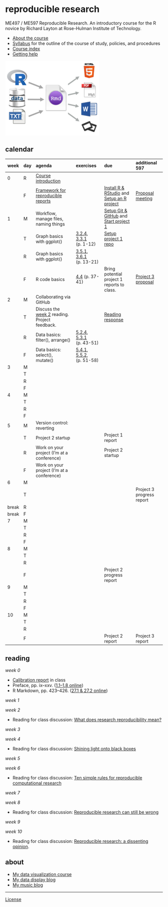 
# reproducible research

ME497 / ME597 Reproducible Research. An introductory course for the R
novice by Richard Layton at Rose-Hulman Institute of Technology.

  - [About the course](cm/cm0001_about-the-course.md)  
  - [Syllabus](cm/cm0003_syllabus.md) for the outline of the course of
    study, policies, and procedures  
  - [Course index](cm/README.md)
  - [Getting
help](cm/cm0004_getting-help.md)

<!-- - [Project due dates](cm/cm002a_deadlines.md)  -->

![](resources/images/rr-flow-2.png)

## calendar

| week  | day | agenda                                                                                                                                                                    | exercises                                                                                                                                         | due                                                                                                          | additional 597                                     |
| :---- | :-- | :------------------------------------------------------------------------------------------------------------------------------------------------------------------------ | :------------------------------------------------------------------------------------------------------------------------------------------------ | :----------------------------------------------------------------------------------------------------------- | :------------------------------------------------- |
| 0     | R   | [Course introduction](slides/slides001_introduction.pdf)                                                                                                                  |                                                                                                                                                   |                                                                                                              |                                                    |
|       | F   | [Framework for reproducible reports](slides/slides002_framework.pdf)                                                                                                      |                                                                                                                                                   | [Install R & RStudio](cm/cm0010_install-R-RStudio.md) and [Setup an R project](cm/cm0011_setup-R-project.md) | [Proposal meeting](cm/cm7301_project-3_start.md)   |
| 1     | M   | Workflow, manage files, naming things                                                                                                                                     |                                                                                                                                                   | [Setup Git & GitHub](cm/cm0012_setup-git.md) and [Start project 1](cm/cm7101_project-1_start.md)             |                                                    |
|       | T   | Graph basics with ggplot()                                                                                                                                                | [3.2.4](http://r4ds.had.co.nz/data-visualisation.html#exercises), [3.3.1](http://r4ds.had.co.nz/data-visualisation.html#exercises-1) (p. 1-12)    | [Setup project 1 repo](cm/cm7102_project-1_initial-repo.md)                                                  |                                                    |
|       | R   | Graph basics with ggplot()                                                                                                                                                | [3.5.1](http://r4ds.had.co.nz/data-visualisation.html#exercises-2), [3.6.1](http://r4ds.had.co.nz/data-visualisation.html#exercises-3) (p. 13-21) |                                                                                                              |                                                    |
|       | F   | R code basics                                                                                                                                                             | [4.4](http://r4ds.had.co.nz/workflow-basics.html#practice) (p. 37-41)                                                                             | Bring potential project 1 reports to class.                                                                  | [Project 3 proposal](cm/cm7301_project-3_start.md) |
| 2     | M   | Collaborating via GitHub                                                                                                                                                  |                                                                                                                                                   |                                                                                                              |                                                    |
|       | T   | Discuss the [week 2](%5BWhat%20does%20research%20reproducibility%20mean?%5D\(../resources/readings/2016-Goodman-et-al-what-does-RR-mean.pdf\)) reading. Project feedback. |                                                                                                                                                   | [Reading response](resources/readings/reading-response.pdf)                                                  |                                                    |
|       | R   | Data basics: filter(), arrange()                                                                                                                                          | [5.2.4](http://r4ds.had.co.nz/transform.html#exercises-7), [5.3.1](http://r4ds.had.co.nz/transform.html#exercises-8) (p. 43-51)                   |                                                                                                              |                                                    |
|       | F   | Data basics: select(), mutate()                                                                                                                                           | [5.4.1](http://r4ds.had.co.nz/transform.html#exercises-9), [5.5.2](http://r4ds.had.co.nz/transform.html#exercises-10), (p. 51-58)                 |                                                                                                              |                                                    |
| 3     | M   |                                                                                                                                                                           |                                                                                                                                                   |                                                                                                              |                                                    |
|       | T   |                                                                                                                                                                           |                                                                                                                                                   |                                                                                                              |                                                    |
|       | R   |                                                                                                                                                                           |                                                                                                                                                   |                                                                                                              |                                                    |
|       | F   |                                                                                                                                                                           |                                                                                                                                                   |                                                                                                              |                                                    |
| 4     | M   |                                                                                                                                                                           |                                                                                                                                                   |                                                                                                              |                                                    |
|       | T   |                                                                                                                                                                           |                                                                                                                                                   |                                                                                                              |                                                    |
|       | R   |                                                                                                                                                                           |                                                                                                                                                   |                                                                                                              |                                                    |
|       | F   |                                                                                                                                                                           |                                                                                                                                                   |                                                                                                              |                                                    |
| 5     | M   | Version control: reverting                                                                                                                                                |                                                                                                                                                   |                                                                                                              |                                                    |
|       | T   | Project 2 startup                                                                                                                                                         |                                                                                                                                                   | Project 1 report                                                                                             |                                                    |
|       | R   | Work on your project (I’m at a conference)                                                                                                                                |                                                                                                                                                   | Project 2 startup                                                                                            |                                                    |
|       | F   | Work on your project (I’m at a conference)                                                                                                                                |                                                                                                                                                   |                                                                                                              |                                                    |
| 6     | M   |                                                                                                                                                                           |                                                                                                                                                   |                                                                                                              |                                                    |
|       | T   |                                                                                                                                                                           |                                                                                                                                                   |                                                                                                              | Project 3 progress report                          |
| break | R   |                                                                                                                                                                           |                                                                                                                                                   |                                                                                                              |                                                    |
| break | F   |                                                                                                                                                                           |                                                                                                                                                   |                                                                                                              |                                                    |
| 7     | M   |                                                                                                                                                                           |                                                                                                                                                   |                                                                                                              |                                                    |
|       | T   |                                                                                                                                                                           |                                                                                                                                                   |                                                                                                              |                                                    |
|       | R   |                                                                                                                                                                           |                                                                                                                                                   |                                                                                                              |                                                    |
|       | F   |                                                                                                                                                                           |                                                                                                                                                   |                                                                                                              |                                                    |
| 8     | M   |                                                                                                                                                                           |                                                                                                                                                   |                                                                                                              |                                                    |
|       | T   |                                                                                                                                                                           |                                                                                                                                                   |                                                                                                              |                                                    |
|       | R   |                                                                                                                                                                           |                                                                                                                                                   |                                                                                                              |                                                    |
|       | F   |                                                                                                                                                                           |                                                                                                                                                   | Project 2 progress report                                                                                    |                                                    |
| 9     | M   |                                                                                                                                                                           |                                                                                                                                                   |                                                                                                              |                                                    |
|       | T   |                                                                                                                                                                           |                                                                                                                                                   |                                                                                                              |                                                    |
|       | R   |                                                                                                                                                                           |                                                                                                                                                   |                                                                                                              |                                                    |
|       | F   |                                                                                                                                                                           |                                                                                                                                                   |                                                                                                              |                                                    |
| 10    | M   |                                                                                                                                                                           |                                                                                                                                                   |                                                                                                              |                                                    |
|       | T   |                                                                                                                                                                           |                                                                                                                                                   |                                                                                                              |                                                    |
|       | R   |                                                                                                                                                                           |                                                                                                                                                   |                                                                                                              |                                                    |
|       | F   |                                                                                                                                                                           |                                                                                                                                                   | Project 2 report                                                                                             | Project 3 report                                   |

## reading

*week 0*

  - [Calibration report](resources/readings/calibration-report.pdf) in
    class
  - Preface, pp. ix–xxv. ([1.1–1.8
    online](http://r4ds.had.co.nz/introduction.html))
  - R Markdown, pp. 423–426. ([27.1 & 27.2
    online](http://r4ds.had.co.nz/r-markdown.html))

*week 1*

*week 2*

  - Reading for class discussion: [What does research reproducibility
    mean?](resources/readings/2016-Goodman-et-al-what-does-RR-mean.pdf)

*week 3*

*week 4*

  - Reading for class discussion: [Shining light onto black
    boxes](resources/readings/2012-Morin-Shining-light-into-black-boxes.pdf)

*week 5*

*week 6*

  - Reading for class discussion: [Ten simple rules for reproducible
    computational
    research](resources/readings/2013-Sandve-et-al-Ten-simple-rules.pdf)

*week 7*

*week 8*

  - Reading for class discussion: [Reproducible research can still be
    wrong](resources/readings/2015-Leek-Peng-RR-can-still-be-wrong.pdf)

*week 9*

*week 10*

  - Reading for class discussion: [Reproducible research: a dissenting
    opinion](resources/readings/2012-Drummond-RR-dissenting-opinion.pdf).

<!-- *Tips* -->

<!-- - If you Google for help, avoid out-of-date advice by setting the Google Tools > Anytime > Past year  -->

<!-- - When installing R and RStudio for the first time, make sure you login as an administrator (localmgr on Windows)   -->

<!-- - Follow the instructions slowly and deliberately  -->

<!-- *Project assignments* -->

<!-- - [Project 3 getting started](cm/cm7301_project-3_start.md) ME 597 students only -->

<!-- ## week 1 -->

<!-- *Project assignments* -->

<!-- - [Project 1 getting started](cm/cm7101_project-1_start.md)  -->

<!-- ## week 2 -->

<!-- ## week 3 -->

<!-- ## week 4 -->

<!-- *Course management* -->

<!-- *Reading assigments* -->

<!-- *File management* -->

<!-- *Data* -->

<!-- *Analysis* -->

<!-- *Graphs* -->

<!-- *Tutorials* -->

<!-- *Project assignments* -->

<!-- *Reporting* -->

<!-- *Lecture slides* -->

<!-- ## week 1 -->

<!-- Reading: Chapters 2 & 3 and *Having Git ignore files* (p.99).   -->

<!-- - [Three principles of reproducibility](slides/slides003_start-report.pdf) [slides]   -->

<!-- File management  -->

<!-- - [Having Git ignore files](cm/cm008_project-1_gitignore.md)  -->

<!-- Project 1 tutorials  -->

<!-- - [Project 1 overview](cm/cm004_project-1_overview.md)  -->

<!-- - [Initialize the project](cm/cm005_project-1_initialize.md)  -->

<!-- - [Download resource and data files](cm/cm006_project-1_downloads.md)  -->

<!-- - [Start your first script](cm/cm007_project-1_first-script.md)  -->

<!-- - [Explore the data](cm/cm009_project-1_explore-data.md)  -->

<!-- - [Tidy the data](cm/cm010_project-1_tidy-data.md)  -->

<!-- ## week 2 -->

<!-- Reading: Section 11.2  -->

<!-- Project 1 tutorials  -->

<!-- - [Visually check the data](cm/cm011_project-1_graph-first-look.md)  -->

<!-- - [Perform a linear regression](cm/cm012_project-1_regression.md)  -->

<!-- - [Create the calibration graph](cm/cm013_project-1_graph-better.md)  -->

<!-- - [Write the client report](cm/cm015_project-1_report.md)  -->

<!-- - [When the data change](cm/cm017_project-1_data-change.md)  -->

<!-- - [Adding references to a report](cm/cm018_project-1_references.md)  -->

<!-- - [Project 1: Wrap-up](cm/cm049_project-1_wrapup.md)  -->

<!-- Optional   -->

<!-- - [Graph extras](cm/cm014_project-1_graph-extras.md)  -->

<!-- - [Preparing a report for transmittal](cm/cm016_project-1_report-transmittal.md)  -->

<!-- ## week 3 -->

<!-- Reading: Sections 6.2 and 6.3  -->

<!-- Tutorials  -->

<!-- - [Getting data into R](cm/cm020_getting-data-into-R.md)  -->

<!-- - [Reshaping data from wide to long form](cm/cm021_reshaping-data.md)  -->

<!-- - [Visual interpretation of the gather function](slides/slides004_visual-gather.pdf)  [slides]  -->

<!-- Project  -->

<!-- - [Initialize project 2](cm/cm019_project-2_start.md)  -->

<!-- ## week 4  -->

<!-- Reading: Chapter 7  -->

<!-- Tutorials  -->

<!-- - [Review of tools for preparing data](cm/cm022_review-data-prep.md)  -->

<!-- - [Start a new "practiceR" project](cm/cm023_practiceR.md)  -->

<!-- - [practiceR: Get a handle on your data (7.1.1)](cm/cm024_ch07_handle-on-data.md)  -->

<!-- - [practiceR: Reshaping data (7.1.2)](cm/cm025_ch07_reshaping-data.md)  -->

<!-- - [practiceR: More data prep skills (7.1.3, 4, 6, 7)](cm/cm026_ch07_more-data-prep.md)  -->

<!-- - [practiceR: Subsetting (7.1.5)](cm/cm028_ch07_subsetting.md)  -->

<!-- Project  -->

<!-- - [Project 2 collaboration assignment](cm/cm027_project-2_reviewers.md)  -->

<!-- ## week 5  -->

<!-- Reading: Sections 5.3 and 5.4  -->

<!-- Project  -->

<!-- - [GitHub: Collaborating](cm/cm029_collaborating-github.md)  -->

<!-- - [GitHub: Managing changes and conflicts](cm/cm030_change-conflict-revert.md)  -->

<!-- - [Comprehensive checklist for reproducibility](http://ropensci.github.io/reproducibility-guide/sections/checklist/)  -->

<!-- ## week 6  -->

<!-- Reading: Sections 4.1, 4.2, and 4.3     -->

<!-- Tutorials  -->

<!-- - [Graph tour overview](cm/cm034_graph-tour-overview.md)   -->

<!-- - [practiceR: Dot plot](cm/cm035_dot-plot.md)  -->

<!-- - [practiceR: Introduction to factors](cm/cm032_factors.md)  -->

<!-- - [practiceR: Working with factors](cm/cm033_working-with-factors.md)  -->

<!-- File management   -->

<!-- - [Deleting unnecessary files](cm/cm037_unlink-files.md)  -->

<!-- Project  -->

<!-- - [Project 2: Wrap-up](cm/cm040_project-2_wrapup.md)  -->

<!-- - [Project 3: Abstracts.](cm/cm031_project-3-descriptions.md)  -->

<!-- - [Project 3: Getting started](cm/cm037_project-3_collabs.md) -->

<!-- ## week 7  -->

<!-- Reading: Sections 9.1, 9.2.2, and 9.3.1     -->

<!-- Reading for class discussion: [Naming things](https://rawgit.com/Reproducible-Science-Curriculum/rr-organization1/master/organization-01-slides.html#1) (a slide presentation) and Hadley Wickham's [Style guide](http://adv-r.had.co.nz/Style.html) -->

<!-- Tutorials  -->

<!-- - [practiceR: Histogram](cm/cm036_histogram.md)  -->

<!-- - [practiceR: Line graph](cm/cm045_line-graph.md)  -->

<!-- Reporting  -->

<!-- - [Controlling Word styles](cm/cm041_word-styles.md)  -->

<!-- File management  -->

<!-- - [Fixing the .Rproj won't launch problem](cm/cm043_rstudio_Rproj-not-open.md)  -->

<!-- - [Preventable version control conflicts](cm/cm044_preventable-vc-conflicts.md)  -->

<!-- ## week 8  -->

<!-- Reading: Sections 10.1.2, 10.2, and 10.4     -->

<!-- Tutorials  -->

<!-- - [practiceR: Scatterplot](cm/cm046_scatterplot.md)  -->

<!-- - [practiceR: Data grouping](cm/cm047_data-grouping.md)  -->

<!-- - [practiceR: Data joining](cm/cm048_data-joining.md)  -->

<!-- ## week 9  -->

<!-- Reading: Sections 13.1 and 13.2     -->

<!-- Reporting  -->

<!-- - [practiceR: Numbering tables and figures](cm/cm050_Rmd-to-docx_table-numbers.md)  -->

<!-- File management -->

<!-- - [Run all scripts in sequence](cm/cm051_run-all-scripts.md)  -->

<!-- ## week 10  -->

<!-- Reading for class discussion:   -->

<!-- - [Project 3 wrapup](cm/cm052_project-3_wrapup.md)  -->

## about

  - [My data visualization
    course](https://github.com/DSR-RHIT/me447-visualizing-data)
  - [My data display blog](http://www.graphdoctor.com)
  - [My music blog](http://www.richardlaytonmusic.com)

-----

[License](LICENSE.md)
